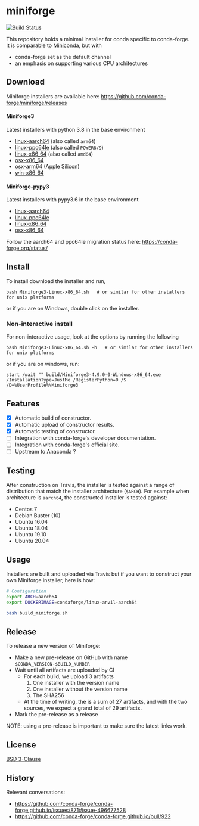 # miniforge
[![Build Status](https://travis-ci.com/conda-forge/miniforge.svg?branch=master)](https://travis-ci.com/conda-forge/miniforge)

This repository holds a minimal installer for conda specific to conda-forge. It is comparable to [Miniconda](https://docs.conda.io/en/latest/miniconda.html), but with

* conda-forge set as the default channel
* an emphasis on supporting various CPU architectures 

## Download

Miniforge installers are available here: https://github.com/conda-forge/miniforge/releases

#### Miniforge3
Latest installers with python 3.8 in the base environment

- [linux-aarch64](https://github.com/conda-forge/miniforge/releases/latest/download/Miniforge3-Linux-aarch64.sh) (also called `arm64`)
- [linux-ppc64le](https://github.com/conda-forge/miniforge/releases/latest/download/Miniforge3-Linux-ppc64le.sh) (also called `POWER8/9`)
- [linux-x86_64](https://github.com/conda-forge/miniforge/releases/latest/download/Miniforge3-Linux-x86_64.sh) (also called `amd64`)
- [osx-x86_64](https://github.com/conda-forge/miniforge/releases/latest/download/Miniforge3-MacOSX-x86_64.sh)
- [osx-arm64](https://github.com/conda-forge/miniforge/releases/latest/download/Miniforge3-MacOSX-arm64.sh) (Apple Silicon)
- [win-x86_64](https://github.com/conda-forge/miniforge/releases/latest/download/Miniforge3-Windows-x86_64.exe)

#### Miniforge-pypy3
Latest installers with pypy3.6 in the base environment

- [linux-aarch64](https://github.com/conda-forge/miniforge/releases/latest/download/Miniforge-pypy3-Linux-aarch64.sh)
- [linux-ppc64le](https://github.com/conda-forge/miniforge/releases/latest/download/Miniforge-pypy3-Linux-ppc64le.sh)
- [linux-x86_64](https://github.com/conda-forge/miniforge/releases/latest/download/Miniforge-pypy3-Linux-x86_64.sh)
- [osx-x86_64](https://github.com/conda-forge/miniforge/releases/latest/download/Miniforge-pypy3-MacOSX-x86_64.sh)

Follow the aarch64 and ppc64le migration status here: https://conda-forge.org/status/

## Install

To install download the installer and run,

    bash Miniforge3-Linux-x86_64.sh   # or similar for other installers for unix platforms

or if you are on Windows, double click on the installer.

### Non-interactive install

For non-interactive usage, look at the options by running the following

    bash Miniforge3-Linux-x86_64.sh -h   # or similar for other installers for unix platforms

or if you are on windows, run:

    start /wait "" build/Miniforge3-4.9.0-0-Windows-x86_64.exe /InstallationType=JustMe /RegisterPython=0 /S /D=%UserProfile%\Miniforge3

## Features

- [X] Automatic build of constructor.
- [X] Automatic upload of constructor results.
- [X] Automatic testing of constructor.
- [ ] Integration with conda-forge's developer documentation.
- [ ] Integration with conda-forge's official site.
- [ ] Upstream to Anaconda ?

## Testing

After construction on Travis, the installer is tested against a range of distribution that match the installer architecture (`$ARCH`). For example when architecture is `aarch64`, the constructed installer is tested against:

- Centos 7
- Debian Buster (10)
- Ubuntu 16.04
- Ubuntu 18.04
- Ubuntu 19.10
- Ubuntu 20.04

## Usage

Installers are built and uploaded via Travis but if you want to construct your own Miniforge installer, here is how:

```bash
# Configuration
export ARCH=aarch64
export DOCKERIMAGE=condaforge/linux-anvil-aarch64

bash build_miniforge.sh
```

## Release

To release a new version of Miniforge:

- Make a new pre-release on GitHub with name `$CONDA_VERSION-$BUILD_NUMBER`
- Wait until all artifacts are uploaded by CI
  - For each build, we upload 3 artifacts
    1. One installer with the version name
    2. One installer without the version name
    3. The SHA256
  - At the time of writing, the is a sum of 27 artifacts, and with the two sources, we expect a grand total of 29 artifacts.
- Mark the pre-release as a release

NOTE: using a pre-release is important to make sure the latest links work.

## License

[BSD 3-Clause](./LICENSE)

## History

Relevant conversations:

- https://github.com/conda-forge/conda-forge.github.io/issues/871#issue-496677528
- https://github.com/conda-forge/conda-forge.github.io/pull/922
